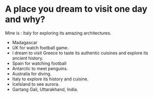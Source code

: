 # A place you dream to visit one day and why?

 Mine is : Italy for exploring its amazing architectures.

- Madagascar
- UK for watch football game.
- I dream to visit Greece to taste its authentic cuisines and explore its ancient history.
- Spain for watching football
- Antarctic to meet penguins.
- Australia for diving.
- Italy to explore its history and cuisine.
- IceIsland to see aurora.
- Gartang Gali, Uttarakhand, India. 
